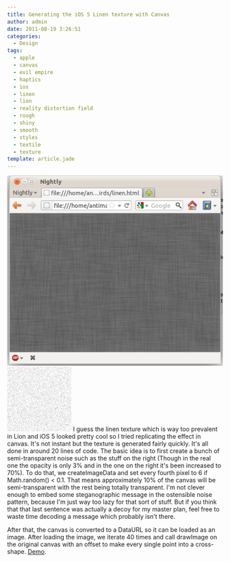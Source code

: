 ```yaml
---
title: Generating the iOS 5 Linen texture with Canvas
author: admin
date: 2011-08-19 3:26:51
categories:
  - Design
tags: 
  - apple
  - canvas
  - evil empire
  - haptics
  - ios
  - linen
  - lion
  - reality distortion field
  - rough
  - shiny
  - smooth
  - styles
  - textile
  - texture
template: article.jade
---
```


[![](Screenshot.png "Screenshot")](http://antimatter15.com/misc/linen.html)
![](noise-150x150.png "noise")
I guess the linen texture which is way too prevalent in Lion and iOS 5 looked pretty cool so I tried replicating the effect in canvas. It's not instant but the texture is generated fairly quickly. It's all done in around 20 lines of code. The basic idea is to first create a bunch of semi-transparent noise such as the stuff on the right (Though in the real one the opacity is only 3% and in the one on the right it's been increased to 70%). To do that, we createImageData and set every fourth pixel to 6 if Math.random() &lt; 0.1\. That means approximately 10% of the canvas will be semi-transparent with the rest being totally transparent. I'm not clever enough to embed some steganographic message in the ostensible noise pattern, because I'm just way too lazy for that sort of stuff. But if you think that that last sentence was actually a decoy for my master plan, feel free to waste time decoding a message which probably isn't there.

After that, the canvas is converted to a DataURL so it can be loaded as an image. After loading the image, we iterate 40 times and call drawImage on the original canvas with an offset to make every single point into a cross-shape. [Demo](http://antimatter15.com/misc/linen.html).
